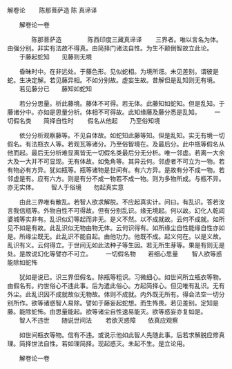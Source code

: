   解卷论
　　陈那菩萨造  陈 真谛译




　　解卷论一卷

　　　　陈那菩萨造
　　　　陈西印度三藏真谛译
　　三界者。唯以言名为体。由强分别。非实有法故不得真。由简择门诸法自性。为生不颠倒智故立此论。
　　于藤起蛇知　　见藤则无境

　　昏昧时中。在非远处。于藤色形。见似蛇相。为境所诳。未见差别。谓彼是蛇。生决定解。若见藤异相。不如分别故。虚妄生故。昔解但是乱知则无有境。
　　若见藤分已　　藤知如蛇知

　　若分分思量。析此藤境。藤体不可得。若无体。此藤知如蛇知。但是乱知。于藤诸分中。亦如是思量分析。体相不可得故。此知缘藤及藤分悉是乱知。
　　一切假名类　　简择自性时
　　假名从他起　　乃至俗知境

　　依分分析观察藤等。不见自体故。如蛇知此藤等知。但是乱知。实无有境一切假名。有法瓶衣人等。若观瓦等诸分。乃至俗智境在。及最后分。此中瓶等假名从他而起。最后无分析难显离皆无一切假名类最后分无分析。唯一邻虚。若离一大余大及一大并不可显现。无有体故。如兔角等。其异云何。邻虚者不可立为一物。若有物必有方异。犹如瓶等。瓶等诸物是世间有。有六方异。是故有分不成一物。若邻虚是有。应有六方。则是有分不成一物若不成一物。则为多物所成。与瓶不异。亦无实体。
　　智人于俗境　　勿起真实意

　　由此三界唯有散乱。若智人欲求解脱。不应起真实计。问曰。有乱识。答若汝言我信瓶等。外物自性不可得故。但有分别乱识。缘无境起。何以故。幻化人乾闼婆城等实非有。乱识似幻等起而非无。是义不然。以不成就故。云何不成就。如所见不如是有故。此乱识似无物由物无体。云何识得有。如所缘尘自性能缘自性亦如是。所缘尘既无。此乱识不能自起。由他功力。他既不成。起义何在。以是义故。乱识有义。云何得立。于世间无如此法种子等生因。若无所生芽等。果是有则无是处。是故说幻化等譬亦不可立。
　　一切假名物　　若细心思量
　　智人欲等惑　　能除如蛇怖

　　犹如是说已。识三界但假名。除瓶等粗识。习微细心。如世间所立瓶衣等物。由假名有。约世俗心不违此事。后为遣此俗心。方起简择心。但见唯有乱识。无有外尘。此乱识因不成就故似无物故。体则不成就。内外既无所有。得会法空一切分别所作。欲等诸惑智人易除。譬如于藤妄起蛇想。而生怖畏。若见差别。定知是藤。能除蛇怖。由思量能起。欲等诸尘自性速易能灭。欲等惑妄亦复如是。
　　智人不违世　　随说世间法
　　若欲灭惑障　　依真应观察

　　如世间瓶衣等物。信有不违。或说示他如此智人先随此事。后若求解脱应修真理。简择世法自性。若如理简择。现起惑灭。未起不生。是立论用。

　　解卷论一卷


